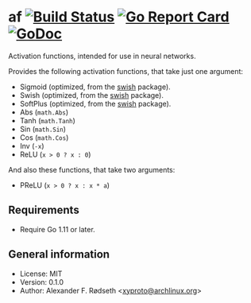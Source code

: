 # af [![Build Status](https://travis-ci.org/xyproto/af.svg?branch=master)](https://travis-ci.org/xyproto/af) [![Go Report Card](https://goreportcard.com/badge/github.com/xyproto/af)](https://goreportcard.com/report/github.com/xyproto/af) [![GoDoc](https://godoc.org/github.com/xyproto/af?status.svg)](https://godoc.org/github.com/xyproto/af)

Activation functions, intended for use in neural networks.

Provides the following activation functions, that take just one argument:

* Sigmoid (optimized, from the [swish](https://github.com/xyproto/swish) package).
* Swish (optimized, from the [swish](https://github.com/xyproto/swish) package).
* SoftPlus (optimized, from the [swish](https://github.com/xyproto/swish) package).
* Abs (`math.Abs`)
* Tanh (`math.Tanh`)
* Sin (`math.Sin`)
* Cos (`math.Cos`)
* Inv (`-x`)
* ReLU (`x > 0 ? x : 0`)

And also these functions, that take two arguments:

* PReLU (`x > 0 ? x : x * a`)

## Requirements

* Require Go 1.11 or later.

## General information

* License: MIT
* Version: 0.1.0
* Author: Alexander F. Rødseth &lt;xyproto@archlinux.org&gt;
